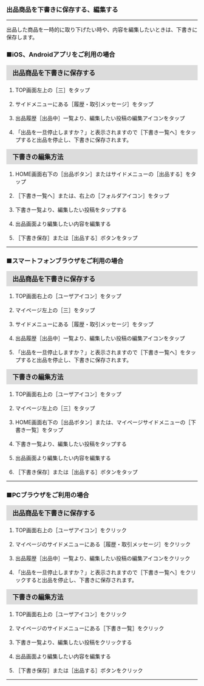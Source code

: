 <h3>出品商品を下書きに保存する、編集する</h3>
<hr>

出品した商品を一時的に取り下げたい時や、内容を編集したいときは、下書きに保存します。

<h3>■iOS、Androidアプリをご利用の場合</h3>

<div style="padding: 7px 15px; margin-top: 15px; margin-bottom: 15px; border: 1px solid #dcdcdc; background-color: #dcdcdc; font-size: 120%">
<strong>出品商品を下書きに保存する</strong>
</div>

<ol>
<li>TOP画面左上の［三］をタップ</li>
<br>
<li>サイドメニューにある［履歴・取引メッセージ］をタップ</li>
<br>
<li>出品履歴［出品中］一覧より、編集したい投稿の編集アイコンをタップ</li>
<br>
<li>「出品を一旦停止しますか？」と表示されますので［下書き一覧へ］をタップすると出品を停止し、下書きに保存されます。</li>
</ol>

<div style="padding: 7px 15px; margin-top: 15px; margin-bottom: 15px; border: 1px solid #dcdcdc; background-color: #dcdcdc; font-size: 120%">
<strong>下書きの編集方法</strong>
</div>

<ol>
<li>HOME画面右下の［出品ボタン］またはサイドメニューの［出品する］をタップ</li>
<br>
<li>［下書き一覧へ］または、右上の［フォルダアイコン］をタップ</li>
<br>
<li>下書き一覧より、編集したい投稿をタップする</li>
<br>
<li>出品画面より編集したい内容を編集する</li>
<br>
<li>［下書き保存］または［出品する］ボタンをタップ</li>
</ol>

<hr>

<h3>■スマートフォンブラウザをご利用の場合</h3>

<div style="padding: 7px 15px; margin-top: 15px; margin-bottom: 15px; border: 1px solid #dcdcdc; background-color: #dcdcdc; font-size: 120%">
<strong>出品商品を下書きに保存する</strong>
</div>

<ol>
<li>TOP画面右上の［ユーザアイコン］をタップ</li>
<br>
<li>マイページ左上の［三］をタップ</li>
<br>
<li>サイドメニューにある［履歴・取引メッセージ］をタップ</li>
<br>
<li>出品履歴［出品中］一覧より、編集したい投稿の編集アイコンをタップ</li>
<br>
<li>「出品を一旦停止しますか？」と表示されますので［下書き一覧へ］をタップすると出品を停止し、下書きに保存されます。</li>
</ol>

<div style="padding: 7px 15px; margin-top: 15px; margin-bottom: 15px; border: 1px solid #dcdcdc; background-color: #dcdcdc; font-size: 120%">
<strong>下書きの編集方法</strong>
</div>

<ol>
<li>TOP画面右上の［ユーザアイコン］をタップ</li>
<br>
<li>マイページ左上の［三］をタップ</li>
<br>
<li>HOME画面右下の［出品ボタン］または、マイページサイドメニューの［下書き一覧］をタップ</li>
<br>
<li>下書き一覧より、編集したい投稿をタップする</li>
<br>
<li>出品画面より編集したい内容を編集する</li>
<br>
<li>［下書き保存］または［出品する］ボタンをタップ</li>
</ol>

<hr>

<h3>■PCブラウザをご利用の場合</h3>

<div style="padding: 7px 15px; margin-top: 15px; margin-bottom: 15px; border: 1px solid #dcdcdc; background-color: #dcdcdc; font-size: 120%">
<strong>出品商品を下書きに保存する</strong>
</div>

<ol>
<li>TOP画面右上の［ユーザアイコン］をクリック</li>
<br>
<li>マイページのサイドメニューにある［履歴・取引メッセージ］をクリック</li>
<br>
<li>出品履歴［出品中］一覧より、編集したい投稿の編集アイコンをクリック</li>
<br>
<li>「出品を一旦停止しますか？」と表示されますので［下書き一覧へ］をクリックすると出品を停止し、下書きに保存されます。</li>
</ol>

<div style="padding: 7px 15px; margin-top: 15px; margin-bottom: 15px; border: 1px solid #dcdcdc; background-color: #dcdcdc; font-size: 120%">
<strong>下書きの編集方法</strong>
</div>

<ol>
<li>TOP画面右上の［ユーザアイコン］をクリック</li>
<br>
<li>マイページのサイドメニューにある［下書き一覧］をクリック</li>
<br>
<li>下書き一覧より、編集したい投稿をクリックする</li>
<br>
<li>出品画面より編集したい内容を編集する</li>
<br>
<li>［下書き保存］または［出品する］ボタンをクリック</li>
</ol>

<hr>